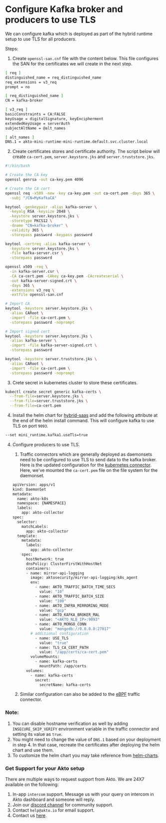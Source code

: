 # Configure Kafka broker and producers to use TLS

We can configure kafka which is deployed as part of the hybrid runtime setup to use TLS for all producers.

Steps:

1. Create `openssl-san.cnf` file with the content below. This file configures the SAN for the certificates we will create in the next step.

```bash
[ req ]
distinguished_name = req_distinguished_name
req_extensions = v3_req
prompt = no

[ req_distinguished_name ]
CN = kafka-broker

[ v3_req ]
basicConstraints = CA:FALSE
keyUsage = digitalSignature, keyEncipherment
extendedKeyUsage = serverAuth
subjectAltName = @alt_names

[ alt_names ]
DNS.1 = akto-mini-runtime-mini-runtime.default.svc.cluster.local
```

2. Create certificates stores and certificate authority. The script below will create `ca-cert.pem`, `server.keystore.jks` and `server.truststore.jks`.

```bash
#!/bin/bash

# Create the CA key
openssl genrsa -out ca-key.pem 4096

# Create the CA cert
openssl req -x509 -new -key ca-key.pem -out ca-cert.pem -days 365 \
  -subj "/CN=MyKafkaCA"

keytool -genkeypair -alias kafka-server \
  -keyalg RSA -keysize 2048 \
  -keystore server.keystore.jks \
  -storetype PKCS12 \
  -dname "CN=kafka-broker" \
  -validity 365 \
  -storepass password -keypass password

keytool -certreq -alias kafka-server \
  -keystore server.keystore.jks \
  -file kafka-server.csr \
  -storepass password

openssl x509 -req \
  -in kafka-server.csr \
  -CA ca-cert.pem -CAkey ca-key.pem -CAcreateserial \
  -out kafka-server-signed.crt \
  -days 365 \
  -extensions v3_req \
  -extfile openssl-san.cnf

# Import CA
keytool -keystore server.keystore.jks \
  -alias CARoot \
  -import -file ca-cert.pem \
  -storepass password -noprompt

# Import signed cert
keytool -keystore server.keystore.jks \
  -alias kafka-server \
  -import -file kafka-server-signed.crt \
  -storepass password

keytool -keystore server.truststore.jks \
  -alias CARoot \
  -import -file ca-cert.pem \
  -storepass password -noprompt
```

3. Crete secret in kubernetes cluster to store these certificates.

```bash
kubectl create secret generic kafka-certs \
  --from-file=server.keystore.jks \
  --from-file=server.truststore.jks \
  --from-file=ca-cert.pem
```

4. Install the helm chart for [hybrid-saas](../getting-started/quick-start-with-akto-cloud/hybrid-saas.md#helm-chart) and add the following attribute at the end of the helm install command. This will configure kafka to use TLS on port `9093`.

```bash
--set mini_runtime.kafka1.useTls=true
```

4. Configure producers to use TLS.

    1. Traffic connectors which are generally deployed as daemonsets need to be configured to use TLS to send data to the kafka broker. Here is the updated configuration for the [kubernetes connector](./kubernetes/kubernetes.md#setting-up-akto-daemonset-pod-on-your-k8s-cluster). Here, we've mounted the `ca-cert.pem` file on the file system for the daemonset.

    ```bash
    apiVersion: apps/v1
    kind: DaemonSet
    metadata:
      name: akto-k8s
      namespace: {NAMESPACE}
      labels:
        app: akto-collector
    spec:
      selector:
        matchLabels:
          app: akto-collector
      template:
        metadata:
          labels:
            app: akto-collector
        spec:
          hostNetwork: true
          dnsPolicy: ClusterFirstWithHostNet
          containers:
          - name: mirror-api-logging
            image: aktosecurity/mirror-api-logging:k8s_agent
            env: 
              - name: AKTO_TRAFFIC_BATCH_TIME_SECS
                value: "10"
              - name: AKTO_TRAFFIC_BATCH_SIZE
                value: "100"
              - name: AKTO_INFRA_MIRRORING_MODE
                value: "gcp"
              - name: AKTO_KAFKA_BROKER_MAL
                value: "<AKTO_NLB_IP>:9093"
              - name: AKTO_MONGO_CONN
                value: "mongodb://0.0.0.0:27017"
            # additional configuration
              - name: USE_TLS
                value: "true"
              - name: TLS_CA_CERT_PATH
                value: "/app/certs/ca-cert.pem"
            volumeMounts:
              - name: kafka-certs
                mountPath: /app/certs
          volumes:
            - name: kafka-certs
              secret:
                secretName: kafka-certs
    ```

    2. Similar configuration can also be added to the [eBPF](../traffic-connector/ebpf/ebpf.md) traffic connector.

### Note:

1. You can disable hostname verification as well by adding `INSECURE_SKIP_VERIFY` environment variable in the traffic connector and setting its value as `true`.
2. You might need to change the value of `DNS.1` based on your deployment in step 4. In that case, recreate the certificates after deploying the helm chart and use them.
3. To customize the helm chart you may take reference from [helm-charts](https://github.com/akto-api-security/helm-charts/tree/master/charts/mini-runtime).

### Get Support for your Akto setup

There are multiple ways to request support from Akto. We are 24X7 available on the following:

1. In-app `intercom` support. Message us with your query on intercom in Akto dashboard and someone will reply.
2. Join our [discord channel](https://www.akto.io/community) for community support.
3. Contact `help@akto.io` for email support.
4. Contact us [here](https://www.akto.io/contact-us).
